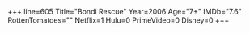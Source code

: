 +++
line=605
Title="Bondi Rescue"
Year=2006
Age="7+"
IMDb="7.6"
RottenTomatoes=""
Netflix=1
Hulu=0
PrimeVideo=0
Disney=0
+++

